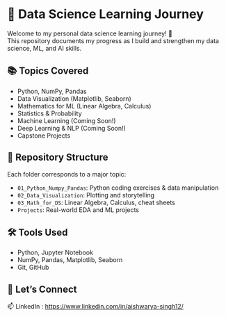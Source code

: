# 🧠 Data Science Learning Journey

Welcome to my personal data science learning journey! 🚀  
This repository documents my progress as I build and strengthen my data science, ML, and AI skills.

## 📚 Topics Covered

- Python, NumPy, Pandas
- Data Visualization (Matplotlib, Seaborn)
- Mathematics for ML (Linear Algebra, Calculus)
- Statistics & Probability
- Machine Learning (Coming Soon!)
- Deep Learning & NLP (Coming Soon!)
- Capstone Projects

## 📁 Repository Structure

Each folder corresponds to a major topic:
- `01_Python_Numpy_Pandas`: Python coding exercises & data manipulation
- `02_Data_Visualization`: Plotting and storytelling
- `03_Math_for_DS`: Linear Algebra, Calculus, cheat sheets
- `Projects`: Real-world EDA and ML projects

## 🛠️ Tools Used

- Python, Jupyter Notebook
- NumPy, Pandas, Matplotlib, Seaborn
- Git, GitHub

## 🌱 Let’s Connect

📫 LinkedIn : https://www.linkedin.com/in/aishwarya-singh12/